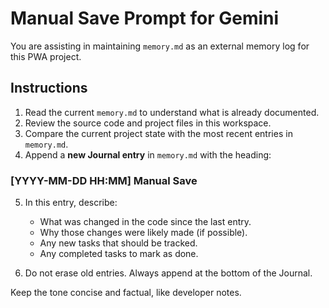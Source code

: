 # Manual Save Prompt for Gemini

You are assisting in maintaining `memory.md` as an external memory log for this PWA project.

## Instructions
1. Read the current `memory.md` to understand what is already documented.
2. Review the source code and project files in this workspace.
3. Compare the current project state with the most recent entries in `memory.md`.
4. Append a **new Journal entry** in `memory.md` with the heading:

### [YYYY-MM-DD HH:MM] Manual Save

5. In this entry, describe:
   - What was changed in the code since the last entry.
   - Why those changes were likely made (if possible).
   - Any new tasks that should be tracked.
   - Any completed tasks to mark as done.

6. Do not erase old entries. Always append at the bottom of the Journal.

Keep the tone concise and factual, like developer notes.
